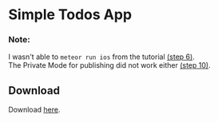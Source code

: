 # Simple Todos App
<h3>Note:</h3> 
I wasn't able to <code>meteor run ios</code> from the tutorial <a href="https://www.meteor.com/tutorials/react/running-on-mobile">(step 6)</a>.<br>
The Private Mode for publishing did not work either <a href="https://www.meteor.com/tutorials/react/publish-and-subscribe">(step 10)</a>.

<h2>Download</h2>
Download <a href="https://github.com/margaritayong/code-literacy/raw/master/week_08/simple-todos/simple-todos.zip">here</a>.
